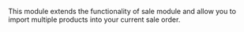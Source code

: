 This module extends the functionality of sale module and allow you to
import multiple products into your current sale order.

